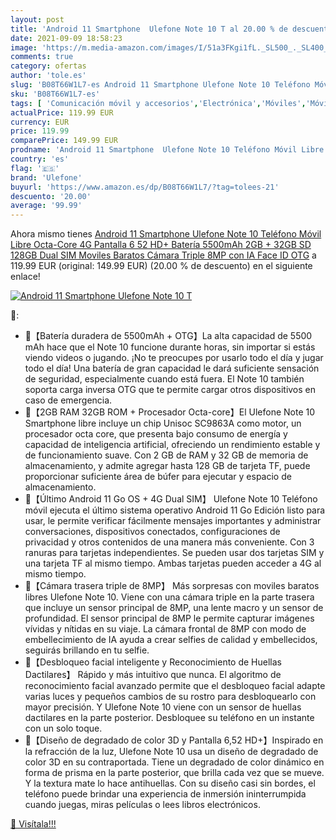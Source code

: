 ```yaml
---
layout: post
title: 'Android 11 Smartphone  Ulefone Note 10 T al 20.00 % de descuento'
date: 2021-09-09 18:58:23
image: 'https://m.media-amazon.com/images/I/51a3FKgi1fL._SL500_._SL400_.jpg'
comments: true
category: ofertas
author: 'tole.es'
slug: 'B08T66W1L7-es Android 11 Smartphone Ulefone Note 10 Teléfono Móvil Libre...'
sku: 'B08T66W1L7-es'
tags: [ 'Comunicación móvil y accesorios','Electrónica','Móviles','Móviles y smartphones libres','android','ulefone', ]
actualPrice: 119.99 EUR
currency: EUR
price: 119.99
comparePrice: 149.99 EUR
prodname: 'Android 11 Smartphone  Ulefone Note 10 Teléfono Móvil Libre Octa-Core 4G  Pantalla 6 52 HD+  Batería 5500mAh  2GB + 32GB  SD 128GB  Dual SIM Moviles Baratos  Cámara Triple 8MP con IA  Face ID  OTG'
country: 'es'
flag: '🇪🇸'
brand: 'Ulefone'
buyurl: 'https://www.amazon.es/dp/B08T66W1L7/?tag=tolees-21'
descuento: '20.00'
average: '99.99'
---
```


Ahora mismo tienes [Android 11 Smartphone  Ulefone Note 10 Teléfono Móvil Libre Octa-Core 4G  Pantalla 6 52 HD+  Batería 5500mAh  2GB + 32GB  SD 128GB  Dual SIM Moviles Baratos  Cámara Triple 8MP con IA  Face ID  OTG](https://www.amazon.es/dp/B08T66W1L7/?tag=tolees-21) a 119.99 EUR (original: 149.99 EUR) (20.00 %  de descuento) en el siguiente enlace!

[![Android 11 Smartphone  Ulefone Note 10 T](https://m.media-amazon.com/images/I/51a3FKgi1fL._SL500_._SL400_.jpg)](https://www.amazon.es/dp/B08T66W1L7/?tag=tolees-21)

🔎:

- 🍏【Batería duradera de 5500mAh + OTG】La alta capacidad de 5500 mAh hace que el Note 10 funcione durante horas, sin importar si estás viendo videos o jugando. ¡No te preocupes por usarlo todo el día y jugar todo el día! Una batería de gran capacidad le dará suficiente sensación de seguridad, especialmente cuando está fuera. El Note 10 también soporta carga inversa OTG que te permite cargar otros dispositivos en caso de emergencia.
- 🍏【2GB RAM 32GB ROM + Procesador Octa-core】El Ulefone Note 10 Smartphone libre incluye un chip Unisoc SC9863A como motor, un procesador octa core, que presenta bajo consumo de energía y capacidad de inteligencia artificial, ofreciendo un rendimiento estable y de funcionamiento suave. Con 2 GB de RAM y 32 GB de memoria de almacenamiento, y admite agregar hasta 128 GB de tarjeta TF, puede proporcionar suficiente área de búfer para ejecutar y espacio de almacenamiento.
- 🍏【Último Android 11 Go OS + 4G Dual SIM】 Ulefone Note 10 Teléfono móvil ejecuta el último sistema operativo Android 11 Go Edición listo para usar, le permite verificar fácilmente mensajes importantes y administrar conversaciones, dispositivos conectados, configuraciones de privacidad y otros contenidos de una manera más conveniente. Con 3 ranuras para tarjetas independientes. Se pueden usar dos tarjetas SIM y una tarjeta TF al mismo tiempo. Ambas tarjetas pueden acceder a 4G al mismo tiempo.
- 🍏【Cámara trasera triple de 8MP】 Más sorpresas con moviles baratos libres Ulefone Note 10. Viene con una cámara triple en la parte trasera que incluye un sensor principal de 8MP, una lente macro y un sensor de profundidad. El sensor principal de 8MP le permite capturar imágenes vívidas y nítidas en su viaje. La cámara frontal de 8MP con modo de embellecimiento de IA ayuda a crear selfies de calidad y embellecidos, seguirás brillando en tu selfie.
- 🍏【Desbloqueo facial inteligente y Reconocimiento de Huellas Dactilares】 Rápido y más intuitivo que nunca. El algoritmo de reconocimiento facial avanzado permite que el desbloqueo facial adapte varias luces y pequeños cambios de su rostro para desbloquearlo con mayor precisión. Y Ulefone Note 10 viene con un sensor de huellas dactilares en la parte posterior. Desbloquee su teléfono en un instante con un solo toque.
- 🍏【Diseño de degradado de color 3D y Pantalla 6,52 HD+】Inspirado en la refracción de la luz, Ulefone Note 10 usa un diseño de degradado de color 3D en su contraportada. Tiene un degradado de color dinámico en forma de prisma en la parte posterior, que brilla cada vez que se mueve. Y la textura mate lo hace antihuellas. Con su diseño casi sin bordes, el teléfono puede brindar una experiencia de inmersión ininterrumpida cuando juegas, miras películas o lees libros electrónicos.

[🛒 Visítala!!!](https://www.amazon.es/dp/B08T66W1L7/?tag=tolees-21)
